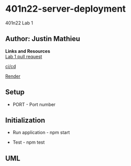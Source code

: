 # 401n22-server-deployment
401n22 Lab 1 

## Author: Justin Mathieu  

**Links and Resources**  
[Lab 1 pull request](https://github.com/Justin-Mathieu/401n22-server-deployment/pulls?q=is%3Apr+is%3Aclosed)  

[ci/cd ](https://github.com/Justin-Mathieu/401n22-server-deployment/actions)  

[Render](https://server-deployment-practice-401n22.onrender.com)


## Setup
- PORT - Port number  

## Initialization  

- Run application - npm start  

- Test - npm test

## UML
